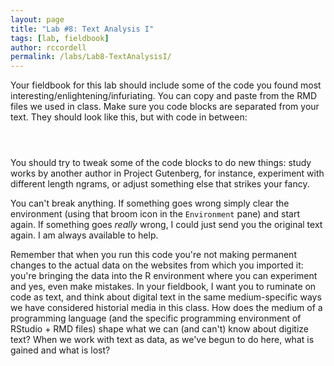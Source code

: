 ```yaml
---
layout: page
title: "Lab #8: Text Analysis I"
tags: [lab, fieldbook]
author: rccordell
permalink: /labs/Lab8-TextAnalysisI/
---
```



Your fieldbook for this lab should include some of the code you found most interesting/enlightening/infuriating. You can copy and paste from the RMD files we used in class. Make sure you code blocks are separated from your text. They should look like this, but with code in between:

```{r}



```

You should try to tweak some of the code blocks to do new things: study works by another author in Project Gutenberg, for instance, experiment with different length ngrams, or adjust something else that strikes your fancy.

You can't break anything. If something goes wrong simply clear the environment (using that broom icon in the `Environment` pane) and start again. If something goes *really* wrong, I could just send you the original text again. I am always available to help. 

Remember that when you run this code you're not making permanent changes to the actual data on the websites from which you imported it: you're bringing the data into the R environment where you can experiment and yes, even make mistakes. 
In your fieldbook, I want you to ruminate on code as text, and think about digital text in the same medium-specific ways we have considered historial media in this class. How does the medium of a programming language (and the specific programming environment of RStudio + RMD files) shape what we can (and can't) know about digitize text? When we work with text as data, as we've begun to do here, what is gained and what is lost? 